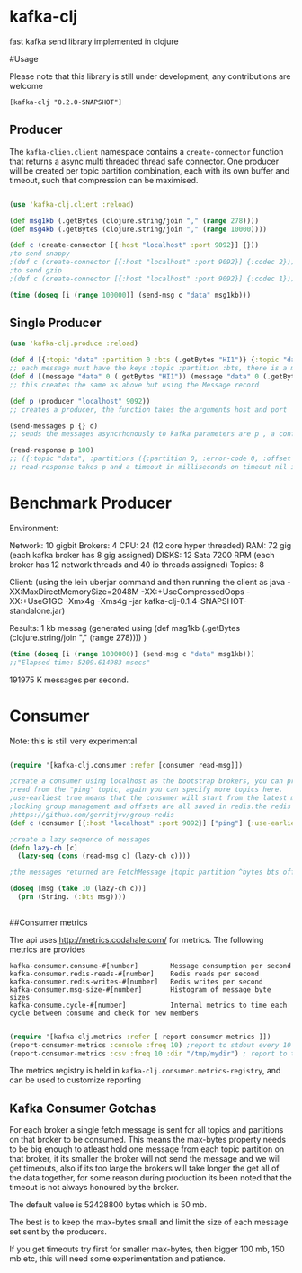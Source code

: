 

kafka-clj
==========

fast kafka send library implemented in clojure


#Usage

Please note that this library is still under development, any contributions are welcome

```[kafka-clj "0.2.0-SNAPSHOT"]```

## Producer

The ```kafka-clien.client``` namespace contains a ```create-connector``` function that returns a async multi threaded thread safe connector.
One producer will be created per topic partition combination, each with its own buffer and timeout, such that compression can be maximised.


```clojure

(use 'kafka-clj.client :reload)

(def msg1kb (.getBytes (clojure.string/join "," (range 278))))
(def msg4kb (.getBytes (clojure.string/join "," (range 10000))))

(def c (create-connector [{:host "localhost" :port 9092}] {}))
;to send snappy
;(def c (create-connector [{:host "localhost" :port 9092}] {:codec 2}))
;to send gzip
;(def c (create-connector [{:host "localhost" :port 9092}] {:codec 1}))

(time (doseq [i (range 100000)] (send-msg c "data" msg1kb)))

```

## Single Producer 
```clojure
(use 'kafka-clj.produce :reload)

(def d [{:topic "data" :partition 0 :bts (.getBytes "HI1")} {:topic "data" :partition 0 :bts (.getBytes "ho4")}] )
;; each message must have the keys :topic :partition :bts, there is a message record type that can be created using the (message topic partition bts) function
(def d [(message "data" 0 (.getBytes "HI1")) (message "data" 0 (.getBytes "ho4"))])
;; this creates the same as above but using the Message record

(def p (producer "localhost" 9092))
;; creates a producer, the function takes the arguments host and port

(send-messages p {} d)
;; sends the messages asyncrhonously to kafka parameters are p , a config map and a sequence of messages

(read-response p 100)
;; ({:topic "data", :partitions ({:partition 0, :error-code 0, :offset 2131})})
;; read-response takes p and a timeout in milliseconds on timeout nil is returned
```

# Benchmark Producer

Environment:

Network: 10 gigbit
Brokers: 4
CPU: 24 (12 core hyper threaded)
RAM: 72 gig (each kafka broker has 8 gig assigned)
DISKS: 12 Sata 7200 RPM (each broker has 12 network threads and 40 io threads assigned)
Topics: 8

Client: (using the lein uberjar command and then running the client as java -XX:MaxDirectMemorySize=2048M -XX:+UseCompressedOops -XX:+UseG1GC -Xmx4g -Xms4g  -jar kafka-clj-0.1.4-SNAPSHOT-standalone.jar)


Results:
1 kb messag (generated using (def msg1kb (.getBytes (clojure.string/join "," (range 278)))) )

```clojure
(time (doseq [i (range 1000000)] (send-msg c "data" msg1kb)))
;;"Elapsed time: 5209.614983 msecs"
```

191975 K messages per second.


# Consumer
Note: this is still very experimental

```clojure

(require '[kafka-clj.consumer :refer [consumer read-msg]])

;create a consumer using localhost as the bootstrap brokers, you can provide more
;read from the "ping" topic, again you can specify more topics here.
;use-earliest true means that the consumer will start from the latest messages
;locking group management and offsets are all saved in redis.the redis conf and options can be found at
;https://github.com/gerritjvv/group-redis
(def c (consumer [{:host "localhost" :port 9092}] ["ping"] {:use-earliest true :max-bytes 1073741824 :metadata-timeout 60000 :redis-conf {:redis-host "localhost" :heart-beat 10} }))

;create a lazy sequence of messages
(defn lazy-ch [c]
  (lazy-seq (cons (read-msg c) (lazy-ch c))))

;the messages returned are FetchMessage [topic partition ^bytes bts offset locked]

(doseq [msg (take 10 (lazy-ch c))]
  (prn (String. (:bts msg))))
 
```

##Consumer metrics

The api uses http://metrics.codahale.com/ for metrics.
The following metrics are provides

```
kafka-consumer.consume-#[number]        Message consumption per second
kafka-consumer.redis-reads-#[number]    Redis reads per second
kafka-consumer.redis-writes-#[number]   Redis writes per second
kafka-consumer.msg-size-#[number]       Histogram of message byte sizes
kafka-consume.cycle-#[number]           Internal metrics to time each cycle between consume and check for new members
```


```clojure

(require '[kafka-clj.metrics :refer [ report-consumer-metrics ]])
(report-consumer-metrics :console :freq 10) ;report to stdout every 10 seconds
(report-consumer-metrics :csv :freq 10 :dir "/tmp/mydir") ; report to the directory :dir every 10 seconds

```

The metrics registry is held in ```kafka-clj.consumer.metrics-registry```, and can be used to customize reporting



## Kafka Consumer Gotchas

For each broker a single fetch message is sent for all topics and partitions on that broker to be consumed.
This means the max-bytes property needs to be big enough to atleast hold one message from each topic partition on that broker, it its smaller
the broker will not send the message and we will get timeouts, also if its too large the brokers will take longer the get all of the data
together, for some reason during production its been noted that the timeout is not always honoured by the broker.

The default value is 52428800 bytes which is 50 mb.

The best is to keep the max-bytes small and limit the size of each message set sent by the producers.

If you get timeouts try first for smaller max-bytes, then bigger 100 mb, 150 mb etc, this will need some experimentation and patience.
 



